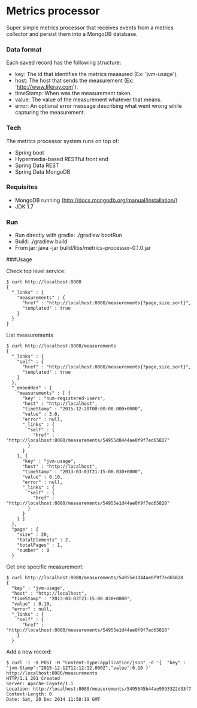 # Metrics processor

Super simple metrics processor that receives events from a metrics collector and persist them into a MongoDB database.

### Data format
Each saved record has the following structure:
 * key: The id that identifies the metrics measured (Ex: 'jvm-usage').
 * host: The host that sends the measurement (Ex: 'http://www.liferay.com').
 * timeStamp: When was the measurement taken.
 * value: The value of the measurement whatever that means.
 * error: An optional error message describing what went wrong while capturing the measurement.

### Tech

The metrics processor system runs on top of:

 * Spring boot
 * Hypermedia-based RESTful front end
 * Spring Data REST
 * Spring Data MongoDB

### Requisites
 * MongoDB running (http://docs.mongodb.org/manual/installation/)
 * JDK 1.7

### Run
 * Run directly with gradle: ./gradlew bootRun
 * Build: ./gradlew build
 * From jar: java -jar build/libs/metrics-processor-0.1.0.jar

###Usage

Check top level service:

```
$ curl http://localhost:8080
{
  "_links" : {
    "measurements" : {
      "href" : "http://localhost:8080/measurements{?page,size,sort}",
      "templated" : true
    }
  }
}
```

List measurements
```
$ curl http://localhost:8080/measurements
{
  "_links" : {
    "self" : {
      "href" : "http://localhost:8080/measurements{?page,size,sort}",
      "templated" : true
    }
  },
  "_embedded" : {
    "measurements" : [ {
      "key" : "num-registered-users",
      "host" : "http://localhost",
      "timeStamp" : "2015-12-20T00:00:00.000+0000",
      "value" : 3.0,
      "error" : null,
      "_links" : {
        "self" : {
          "href" : "http://localhost:8080/measurements/54955d8444ae0f9f7ed65827"
        }
      }
    }, {
      "key" : "jvm-usage",
      "host" : "http://localhost",
      "timeStamp" : "2013-03-03T21:15:00.030+0000",
      "value" : 0.10,
      "error" : null,
      "_links" : {
        "self" : {
          "href" : "http://localhost:8080/measurements/54955e1d44ae0f9f7ed65828"
        }
      }
    } ]
  },
  "page" : {
    "size" : 20,
    "totalElements" : 2,
    "totalPages" : 1,
    "number" : 0
  }
```
Get one specific measurement:
```
$ curl http://localhost:8080/measurements/54955e1d44ae0f9f7ed65828
{
  "key" : "jvm-usage",
  "host" : "http://localhost",
  "timeStamp" : "2013-03-03T21:15:00.030+0000",
  "value" : 0.10,
  "error" : null,
  "_links" : {
    "self" : {
      "href" : "http://localhost:8080/measurements/54955e1d44ae0f9f7ed65828"
    }
  }
```

Add a new record:
```
$ curl -i -X POST -H "Content-Type:application/json" -d '{  "key" : "jvm-Stamp":"2015-12-12T12:12:12.000Z","value":0.10 }' http://localhost:8080/measurements
HTTP/1.1 201 Created
Server: Apache-Coyote/1.1
Location: http://localhost:8080/measurements/5495645b44ae9593322d33f7
Content-Length: 0
Date: Sat, 20 Dec 2014 11:58:19 GMT

```